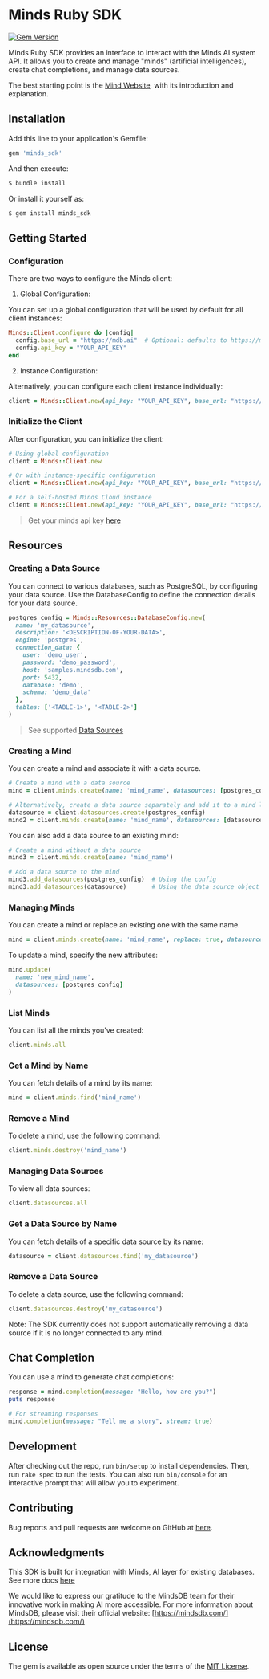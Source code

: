 # Minds Ruby SDK
[![Gem Version](https://badge.fury.io/rb/minds_sdk.svg)](https://badge.fury.io/rb/minds_sdk)

Minds Ruby SDK provides an interface to interact with the Minds AI system API. It allows you to create and manage "minds" (artificial intelligences), create chat completions, and manage data sources.

The best starting point is the [Mind Website](https://docs.mdb.ai/docs/data-mind), with its introduction and explanation.

## Installation

Add this line to your application's Gemfile:

```ruby
gem 'minds_sdk'
```

And then execute:

```bash
$ bundle install
```

Or install it yourself as:

```bash
$ gem install minds_sdk
```

## Getting Started

### Configuration

There are two ways to configure the Minds client:

1. Global Configuration:

You can set up a global configuration that will be used by default for all client instances:

```ruby
Minds::Client.configure do |config|
  config.base_url = "https://mdb.ai"  # Optional: defaults to https://mdb.ai
  config.api_key = "YOUR_API_KEY"
end
```

2. Instance Configuration:

Alternatively, you can configure each client instance individually:

```ruby
client = Minds::Client.new(api_key: "YOUR_API_KEY", base_url: "https://mdb.ai")
```

### Initialize the Client

After configuration, you can initialize the client:

```ruby
# Using global configuration
client = Minds::Client.new

# Or with instance-specific configuration
client = Minds::Client.new(api_key: "YOUR_API_KEY", base_url: "https://mdb.ai")

# For a self-hosted Minds Cloud instance
client = Minds::Client.new(api_key: "YOUR_API_KEY", base_url: "https://<custom_cloud>.mdb.ai")
```
> Get your minds api key [here](https://mdb.ai/apiKeys)

## Resources

### Creating a Data Source

You can connect to various databases, such as PostgreSQL, by configuring your data source. Use the DatabaseConfig to define the connection details for your data source.

```ruby
postgres_config = Minds::Resources::DatabaseConfig.new(
  name: 'my_datasource',
  description: '<DESCRIPTION-OF-YOUR-DATA>',
  engine: 'postgres',
  connection_data: {
    user: 'demo_user',
    password: 'demo_password',
    host: 'samples.mindsdb.com',
    port: 5432,
    database: 'demo',
    schema: 'demo_data'
  },
  tables: ['<TABLE-1>', '<TABLE-2>']
)

```

> See supported [Data Sources](https://docs.mdb.ai/docs/data_sources)

### Creating a Mind

You can create a mind and associate it with a data source.

```ruby
# Create a mind with a data source
mind = client.minds.create(name: 'mind_name', datasources: [postgres_config])

# Alternatively, create a data source separately and add it to a mind later
datasource = client.datasources.create(postgres_config)
mind2 = client.minds.create(name: 'mind_name', datasources: [datasource])
```

You can also add a data source to an existing mind:

```ruby
# Create a mind without a data source
mind3 = client.minds.create(name: 'mind_name')

# Add a data source to the mind
mind3.add_datasources(postgres_config)  # Using the config
mind3.add_datasources(datasource)       # Using the data source object
```

### Managing Minds

You can create a mind or replace an existing one with the same name.

```ruby
mind = client.minds.create(name: 'mind_name', replace: true, datasources: [postgres_config])
```

To update a mind, specify the new attributes:

```ruby
mind.update(
  name: 'new_mind_name',
  datasources: [postgres_config]
)
```

### List Minds

You can list all the minds you've created:

```ruby
client.minds.all
```

### Get a Mind by Name

You can fetch details of a mind by its name:

```ruby
mind = client.minds.find('mind_name')
```

### Remove a Mind

To delete a mind, use the following command:

```ruby
client.minds.destroy('mind_name')
```

### Managing Data Sources

To view all data sources:

```ruby
client.datasources.all
```

### Get a Data Source by Name

You can fetch details of a specific data source by its name:

```ruby
datasource = client.datasources.find('my_datasource')
```

### Remove a Data Source

To delete a data source, use the following command:

```ruby
client.datasources.destroy('my_datasource')
```

Note: The SDK currently does not support automatically removing a data source if it is no longer connected to any mind.

## Chat Completion

You can use a mind to generate chat completions:

```ruby
response = mind.completion(message: "Hello, how are you?")
puts response

# For streaming responses
mind.completion(message: "Tell me a story", stream: true)
```

## Development

After checking out the repo, run `bin/setup` to install dependencies. Then, run `rake spec` to run the tests. You can also run `bin/console` for an interactive prompt that will allow you to experiment.

## Contributing

Bug reports and pull requests are welcome on GitHub at [here](https://github.com/tungnt1203/minds_ruby_sdk).

## Acknowledgments

This SDK is built for integration with Minds, AI layer for existing databases. See more docs [here](https://docs.mdb.ai/docs/data-mind)

We would like to express our gratitude to the MindsDB team for their innovative work in making AI more accessible.
For more information about MindsDB, please visit their official website: [https://mindsdb.com/](https://mindsdb.com/)
## License

The gem is available as open source under the terms of the [MIT License](https://opensource.org/licenses/MIT).
